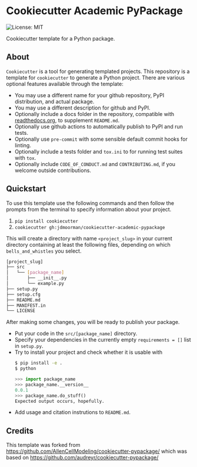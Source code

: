 # Cookiecutter Academic PyPackage

![License: MIT](https://img.shields.io/badge/License-MIT-blue.svg)

Cookiecutter template for a Python package.

## About
`Cookiecutter` is a tool for generating templated projects.
This repository is a template for `cookiecutter` to generate a Python project. 
There are various optional features available through the template:
* You may use a different name for your github repository, PyPI distribution, and actual package.
* You may use a different description for github and PyPI.
* Optionally include a docs folder in the repository, compatible with [readthedocs.org](https://readthedocs.org/), to supplement `README.md`.
* Optionally use github actions to automatically publish to PyPI and run tests.
* Optionally use `pre-commit` with some sensible default commit hooks for linting.
* Optionally include a tests folder and `tox.ini` to for running test suites with `tox`.
* Optionally include `CODE_OF_CONDUCT.md` and `CONTRIBUTING.md`, if you welcome outside contributions.

## Quickstart
To use this template use the following commands and then follow the prompts from the terminal to specify information about your project.

1. `pip install cookiecutter`
2. `cookiecutter gh:jdmoorman/cookiecutter-academic-pypackage`

This will create a directory with name `<project_slug>` in your current directory containing at least the following files, depending on which `bells_and_whistles` you select.

```bash
[project_slug]
├── src
│   └── [package_name]
│       ├── __init__.py
│       └── example.py
├── setup.py
├── setup.cfg
├── README.md
├── MANIFEST.in
└── LICENSE
```

After making some changes, you will be ready to publish your package.
* Put your code in the `src/[package_name]` directory. 
* Specify your dependencies in the currently empty `requirements = []` list in `setup.py`. 
* Try to install your project and check whether it is usable with
  ```bash
  $ pip install -e .
  $ python
  ```
  ```python
  >>> import package_name
  >>> package_name.__version__
  0.0.1
  >>> package_name.do_stuff()
  Expected output occurs, hopefully.
  ```
* Add usage and citation instrutions to `README.md`.


## Credits

This template was forked from https://github.com/AllenCellModeling/cookiecutter-pypackage/ which was based on https://github.com/audreyr/cookiecutter-pypackage/
